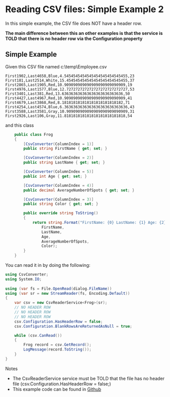 # Reading CSV files: Simple Example 2

In this simple example, the CSV file does NOT have a header row.

**The main difference between this an other examples is that the service is TOLD that there is no header row via the Configuration property**

## Simple Example
Given this CSV file named c:\temp\Employee.csv
```
First1902,Last4658,Blue,4.5454545454545454545454545455,23
First181,Last2514,White,15.454545454545454545454545455,37
First2865,Last1905,Red,10.909090909090909090909090909,19
First4976,Last1577,Blue,12.727272727272727272727272727,53
First3401,Last381,Red,13.636363636363636363636363636,50
First4427,Last4967,Red,10.909090909090909090909090909,41
First4679,Last3868,Red,8.181818181818181818181818182,71
First4254,Last4574,Blue,6.3636363636363636363636363636,43
First3588,Last3581,Gray,10.909090909090909090909090909,31
First2926,Last106,Gray,11.818181818181818181818181818,54
```
and this class
```c#
    public class Frog
    {
        [CsvConverter(ColumnIndex = 1)]
        public string FirstName { get; set; }

        [CsvConverter(ColumnIndex = 2)]
        public string LastName { get; set; }

        [CsvConverter(ColumnIndex = 5)]
        public int Age { get; set; }

        [CsvConverter(ColumnIndex = 4)]
        public decimal AverageNumberOfSpots { get; set; }

        [CsvConverter(ColumnIndex = 3)]
        public string Color { get; set; }

        public override string ToString()
        {
            return string.Format("FirstName: {0} LastName: {1} Age: {2} AverageNumberOfSpots: {3} Color: {4}",
                FirstName,
                LastName,
                Age,
                AverageNumberOfSpots,
                Color);
        }
    }
```

You can read it in by doing the following:
```c#
using CsvConverter;
using System.IO;
 
using (var fs = File.OpenRead(dialog.FileName))
using (var sr = new StreamReader(fs, Encoding.Default))
{
    var csv = new CsvReaderService<Frog>(sr);
	// NO HEADER ROW
	// NO HEADER ROW
	// NO HEADER ROW
    csv.Configuration.HasHeaderRow = false;
    csv.Configuration.BlankRowsAreReturnedAsNull = true;

    while (csv.CanRead())
    {
        Frog record = csv.GetRecord();
        LogMessage(record.ToString());
    }
}
```

Notes
- The CsvReaderService service must be TOLD that the file has no header file (csv.Configuration.HasHeaderRow = false;)
- This example code can be found in [Github](https://github.com/madcodemonkey/CsvConverter/tree/master/src/CsvConverter.SimpleDotNetExample2)

